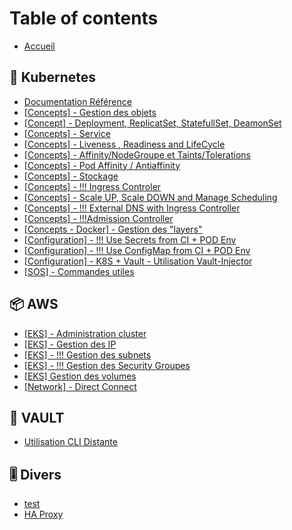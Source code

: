 # Table of contents

* [Accueil](README.md)

## 🧊 Kubernetes

* [Documentation Référence](kubernetes/documentation-reference.md)
* [\[Concepts\] - Gestion des objets](kubernetes/concepts-gestion-des-objets.md)
* [\[Concept\] - Deployment, ReplicatSet, StatefullSet, DeamonSet](kubernetes/concept-deployment-replicatset-statefullset-deamonset.md)
* [\[Concepts\] - Service](kubernetes/concepts-service.md)
* [\[Concepts\] - Liveness , Readiness and LifeCycle](kubernetes/concepts-liveness-readiness-and-lifecycle.md)
* [\[Concepts\] - Affinity/NodeGroupe et Taints/Tolerations](kubernetes/concepts-affinity-taints-and-tolerations.md)
* [\[Concepts\] - Pod Affinity / Antiaffinity](kubernetes/concepts-pod-affinity-antiaffinity.md)
* [\[Concepts\] - Stockage](kubernetes/vision-and-values.md)
* [\[Concepts\] - !!! Ingress Controler](kubernetes/concepts-ingress-controler.md)
* [\[Concepts\] - Scale UP, Scale DOWN and Manage Scheduling](kubernetes/concepts-scale-up-scale-down-and-manage-scheduling.md)
* [\[Concepts\] - !!! External DNS with Ingress Controller](kubernetes/concepts-external-dns-with-ingress-controller.md)
* [\[Concepts\] - !!!Admission Controller](kubernetes/concepts-admission-controller.md)
* [\[Concepts - Docker\] - Gestion des "layers"](kubernetes/concepts-docker-gestion-des-layers.md)
* [\[Configuration\] - !!! Use Secrets from CI + POD Env](kubernetes/configuration-use-secrets-from-ci-+-pod-env.md)
* [\[Configuration\] - !!! Use ConfigMap from CI + POD Env](kubernetes/configuration-use-configmap-from-ci-+-pod-env.md)
* [\[Configuration\] - K8S + Vault - Utilisation Vault-Injector](kubernetes/configuration-k8s-+-vault-utilisation-vault-injector.md)
* [\[SOS\] - Commandes utiles](kubernetes/sos-commandes-utiles.md)

## 📦 AWS

* [\[EKS\] - Administration cluster](aws/eks-administration-cluster.md)
* [\[EKS\] - Gestion des IP](aws/eks-gestion-des-ip.md)
* [\[EKS\] - !!! Gestion des subnets](aws/eks-gestion-des-subnets.md)
* [\[EKS\] - !!! Gestion des Security Groupes](aws/eks-gestion-des-security-groupes.md)
* [\[EKS\]  Gestion des volumes](aws/eks-gestion-des-volumes.md)
* [\[Network\] - Direct Connect](aws/network-direct-connect.md)

## 🔑 VAULT

* [Utilisation CLI Distante](vault/utilisation-cli-distante.md)

## 🎚 Divers

* [test](divers/test.md)
* [HA Proxy](divers/HA-proxy.md)
